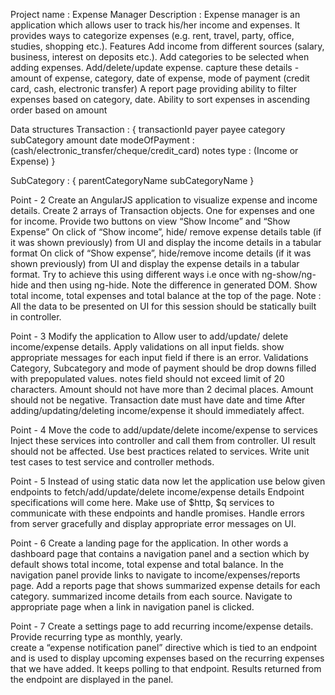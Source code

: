 Project name : Expense Manager Description : Expense manager is an 
application which allows user to track his/her income and expenses. It 
provides ways to categorize expenses (e.g. rent, travel, party, office, 
studies, shopping etc.).
Features
Add income from different sources (salary, business, interest on deposits etc.). 
Add categories to be selected when adding expenses.
Add/delete/update expense. capture these details - amount of expense, category, 
date of expense, mode of payment (credit card, cash, electronic transfer)
A report page providing ability to filter expenses based on category, date.
Ability to sort expenses in ascending order based on amount

Data structures
Transaction : {
transactionId
payer
payee
category
subCategory
amount
date
modeOfPayment : (cash/electronic_transfer/cheque/credit_card)
notes
type : (Income or Expense)
}

SubCategory : {
parentCategoryName
subCategoryName
}

Point  - 2
Create an AngularJS application to visualize expense and income details.
Create 2 arrays of Transaction objects. One for expenses and one for income.
Provide two buttons on view “Show Income” and “Show Expense”
On click of “Show income”, hide/ remove expense details table (if it was shown previously) from UI and display the income details in a tabular format
On click of “Show expense”, hide/remove income details (if it was shown previously) from UI and display the expense details in a tabular format. 
Try to achieve this using different ways i.e once with ng-show/ng-hide and then using ng-hide. Note the difference in generated DOM.
Show total income, total expenses and total balance at the top of the page.
Note : All the data to be presented on UI for this session should be statically built in controller.

Point - 3
Modify the application to
Allow user to add/update/ delete income/expense details.
Apply validations on all input fields.
show appropriate messages for each input field if there is an error.
Validations
Category, Subcategory and mode of payment should be drop downs filled with prepopulated values.
notes field should not exceed limit of 20 characters.
Amount should not have more than 2 decimal places.
Amount should not be negative.
Transaction date must have date and time
After adding/updating/deleting income/expense it should immediately affect.

Point - 4
Move the code to add/update/delete income/expense to services
Inject these services into controller and call them from controller. UI result should not be affected.
Use best practices related to services.
Write unit test cases to test service and controller methods.

Point - 5
Instead of using static data now let the application use below given endpoints to fetch/add/update/delete income/expense details
Endpoint specifications will come here.
Make use of $http, $q services to communicate with these endpoints and handle promises.
Handle errors from server gracefully and display appropriate error messages on UI.

Point - 6
Create a landing page for the application. In other words a dashboard page that contains a navigation panel and a section which by default shows total income, total expense and total balance.
In the navigation panel provide links to navigate to income/expenses/reports page.
Add a reports page that shows 
summarized expense details for each category.
summarized income details from each source.
Navigate to appropriate page when a link in navigation panel is clicked.


Point - 7
Create a settings page to add recurring income/expense details.
Provide recurring type as monthly, yearly.  
create a “expense notification panel” directive which is tied to an endpoint and is used to display upcoming expenses based on the recurring expenses that we have added. It keeps polling to that endpoint. Results returned from the endpoint are displayed in the panel.

